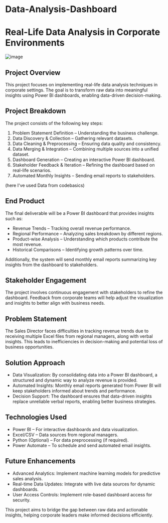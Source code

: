 # Data-Analysis-Dashboard
# Real-Life Data Analysis in Corporate Environments
![image](https://github.com/user-attachments/assets/9b4c5402-9d50-4723-a784-f7b20b35228b)


## Project Overview
This project focuses on implementing real-life data analysis techniques in corporate settings. The goal is to transform raw data into meaningful insights using Power BI dashboards, enabling data-driven decision-making.

## Project Breakdown
The project consists of the following key steps:
1. Problem Statement Definition – Understanding the business challenge.
2. Data Discovery & Collection – Gathering relevant datasets.
3. Data Cleaning & Preprocessing – Ensuring data quality and consistency.
4. Data Merging & Integration – Combining multiple sources into a unified dataset.
5. Dashboard Generation – Creating an interactive Power BI dashboard.
6. Stakeholder Feedback & Iteration – Refining the dashboard based on real-life scenarios.
7. Automated Monthly Insights – Sending email reports to stakeholders.

(here I've used Data from codebasics)

## End Product
The final deliverable will be a Power BI dashboard that provides insights such as:
- Revenue Trends – Tracking overall revenue performance.
- Regional Performance – Analyzing sales breakdown by different regions.
- Product-wise Analysis – Understanding which products contribute the most revenue.
- Historical Comparisons – Identifying growth patterns over time.

Additionally, the system will send monthly email reports summarizing key insights from the dashboard to stakeholders.

## Stakeholder Engagement
The project involves continuous engagement with stakeholders to refine the dashboard. Feedback from corporate teams will help adjust the visualization and insights to better align with business needs.

## Problem Statement
The Sales Director faces difficulties in tracking revenue trends due to receiving multiple Excel files from regional managers, along with verbal insights. This leads to inefficiencies in decision-making and potential loss of business opportunities.

## Solution Approach
- Data Visualization: By consolidating data into a Power BI dashboard, a structured and dynamic way to analyze revenue is provided.
- Automated Insights: Monthly email reports generated from Power BI will keep stakeholders informed about trends and performance.
- Decision Support: The dashboard ensures that data-driven insights replace unreliable verbal reports, enabling better business strategies.

## Technologies Used
- Power BI – For interactive dashboards and data visualization.
- Excel/CSV – Data sources from regional managers.
- Python (Optional) – For data preprocessing (if required).
- Power Automate – To schedule and send automated email insights.

## Future Enhancements
- Advanced Analytics: Implement machine learning models for predictive sales analysis.
- Real-time Data Updates: Integrate with live data sources for dynamic dashboards.
- User Access Controls: Implement role-based dashboard access for security.

This project aims to bridge the gap between raw data and actionable insights, helping corporate leaders make informed decisions efficiently.


